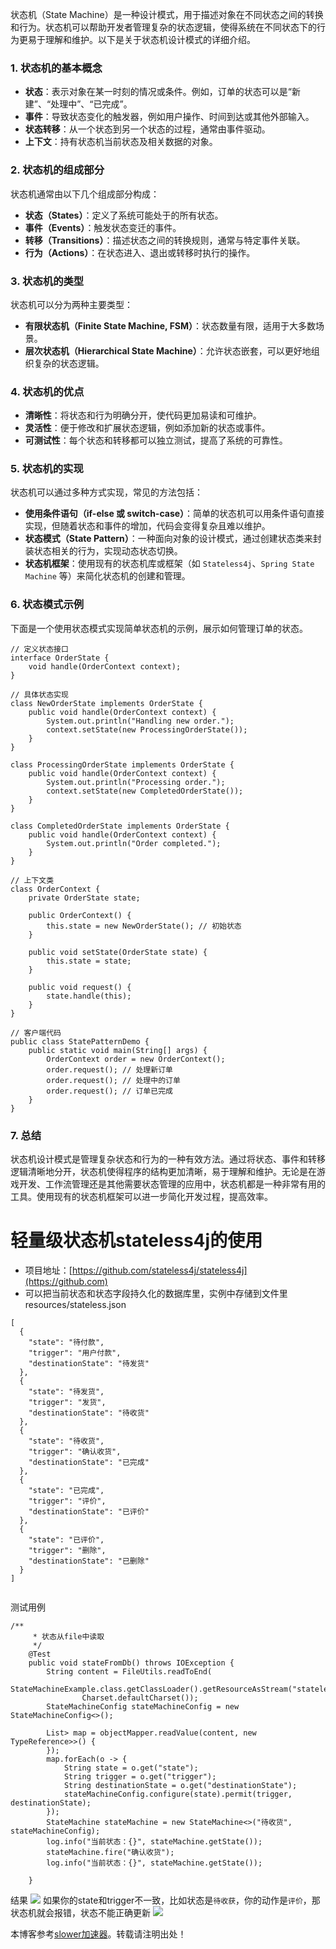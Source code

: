 
状态机（State Machine）是一种设计模式，用于描述对象在不同状态之间的转换和行为。状态机可以帮助开发者管理复杂的状态逻辑，使得系统在不同状态下的行为更易于理解和维护。以下是关于状态机设计模式的详细介绍。


### 1\. 状态机的基本概念


* **状态**：表示对象在某一时刻的情况或条件。例如，订单的状态可以是“新建”、“处理中”、“已完成”。
* **事件**：导致状态变化的触发器，例如用户操作、时间到达或其他外部输入。
* **状态转移**：从一个状态到另一个状态的过程，通常由事件驱动。
* **上下文**：持有状态机当前状态及相关数据的对象。


### 2\. 状态机的组成部分


状态机通常由以下几个组成部分构成：


* **状态（States）**：定义了系统可能处于的所有状态。
* **事件（Events）**：触发状态变迁的事件。
* **转移（Transitions）**：描述状态之间的转换规则，通常与特定事件关联。
* **行为（Actions）**：在状态进入、退出或转移时执行的操作。


### 3\. 状态机的类型


状态机可以分为两种主要类型：


* **有限状态机（Finite State Machine, FSM）**：状态数量有限，适用于大多数场景。
* **层次状态机（Hierarchical State Machine）**：允许状态嵌套，可以更好地组织复杂的状态逻辑。


### 4\. 状态机的优点


* **清晰性**：将状态和行为明确分开，使代码更加易读和可维护。
* **灵活性**：便于修改和扩展状态逻辑，例如添加新的状态或事件。
* **可测试性**：每个状态和转移都可以独立测试，提高了系统的可靠性。


### 5\. 状态机的实现


状态机可以通过多种方式实现，常见的方法包括：


* **使用条件语句（if\-else 或 switch\-case）**：简单的状态机可以用条件语句直接实现，但随着状态和事件的增加，代码会变得复杂且难以维护。
* **状态模式（State Pattern）**：一种面向对象的设计模式，通过创建状态类来封装状态相关的行为，实现动态状态切换。
* **状态机框架**：使用现有的状态机库或框架（如 `Stateless4j`、`Spring State Machine` 等）来简化状态机的创建和管理。


### 6\. 状态模式示例


下面是一个使用状态模式实现简单状态机的示例，展示如何管理订单的状态。



```
// 定义状态接口
interface OrderState {
    void handle(OrderContext context);
}

// 具体状态实现
class NewOrderState implements OrderState {
    public void handle(OrderContext context) {
        System.out.println("Handling new order.");
        context.setState(new ProcessingOrderState());
    }
}

class ProcessingOrderState implements OrderState {
    public void handle(OrderContext context) {
        System.out.println("Processing order.");
        context.setState(new CompletedOrderState());
    }
}

class CompletedOrderState implements OrderState {
    public void handle(OrderContext context) {
        System.out.println("Order completed.");
    }
}

// 上下文类
class OrderContext {
    private OrderState state;

    public OrderContext() {
        this.state = new NewOrderState(); // 初始状态
    }

    public void setState(OrderState state) {
        this.state = state;
    }

    public void request() {
        state.handle(this);
    }
}

// 客户端代码
public class StatePatternDemo {
    public static void main(String[] args) {
        OrderContext order = new OrderContext();
        order.request(); // 处理新订单
        order.request(); // 处理中的订单
        order.request(); // 订单已完成
    }
}

```

### 7\. 总结


状态机设计模式是管理复杂状态和行为的一种有效方法。通过将状态、事件和转移逻辑清晰地分开，状态机使得程序的结构更加清晰，易于理解和维护。无论是在游戏开发、工作流管理还是其他需要状态管理的应用中，状态机都是一种非常有用的工具。使用现有的状态机框架可以进一步简化开发过程，提高效率。


# 轻量级状态机stateless4j的使用


* 项目地址：[https://github.com/stateless4j/stateless4j](https://github.com)
* 可以把当前状态和状态字段持久化的数据库里，实例中存储到文件里
resources/stateless.json



```
[
  {
    "state": "待付款",
    "trigger": "用户付款",
    "destinationState": "待发货"
  },
  {
    "state": "待发货",
    "trigger": "发货",
    "destinationState": "待收货"
  },
  {
    "state": "待收货",
    "trigger": "确认收货",
    "destinationState": "已完成"
  },
  {
    "state": "已完成",
    "trigger": "评价",
    "destinationState": "已评价"
  },
  {
    "state": "已评价",
    "trigger": "删除",
    "destinationState": "已删除"
  }
]


```

测试用例



```
/**
	 * 状态从file中读取
	 */
	@Test
	public void stateFromDb() throws IOException {
		String content = FileUtils.readToEnd(
				StateMachineExample.class.getClassLoader().getResourceAsStream("stateless.json"),
				Charset.defaultCharset());
		StateMachineConfig stateMachineConfig = new StateMachineConfig<>();

		List> map = objectMapper.readValue(content, new TypeReference>>() {
		});
		map.forEach(o -> {
			String state = o.get("state");
			String trigger = o.get("trigger");
			String destinationState = o.get("destinationState");
			stateMachineConfig.configure(state).permit(trigger, destinationState);
		});
		StateMachine stateMachine = new StateMachine<>("待收货", stateMachineConfig);
		log.info("当前状态：{}", stateMachine.getState());
		stateMachine.fire("确认收货");
		log.info("当前状态：{}", stateMachine.getState());

	}

```

结果
![](https://img2024.cnblogs.com/blog/118538/202412/118538-20241226113805419-1990276773.png)
如果你的state和trigger不一致，比如状态是`待收获`，你的动作是`评价`，那状态机就会报错，状态不能正确更新
![](https://img2024.cnblogs.com/blog/118538/202412/118538-20241226113943869-1355964045.png)


 本博客参考[slower加速器](https://jisuanqi.org)。转载请注明出处！
